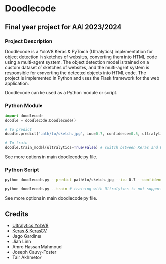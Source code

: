 # Doodlecode
## Final year project for AAI 2023/2024

### Project Description
Doodlecode is a YoloV8 Keras & PyTorch (Ultralytics) implementation for object detection in sketches of websites, converting them into HTML code using a multi-agent system. The object detection model is trained on a custom dataset of sketches of websites, and the multi-agent system is responsible for converting the detected objects into HTML code. The project is implemented in Python and uses the Flask framework for the web application.

Doodlecode can be used as a Python module or script.

### Python Module
```python
import doodlecode
doodle = doodlecode.Doodlecode()

# To predict
doodle.predict('path/to/sketch.jpg', iou=0.7, confidence=0.5, ultralytics=True/False) # switch between Keras and Ultralytics

# To train
doodle.train_model(ultralytics=True/False) # switch between Keras and Ultralytics
```

See more options in main doodlecode.py file.

### Python Script
```bash
python doodlecode.py --predict path/to/sketch.jpg --iou 0.7 --confidence 0.5 (--ultralytics True) # switch between Keras and Ultralytics

python doodlecode.py --train # training with Ultralytics is not supported
```

See more options in main doodlecode.py file.

## Credits
- [Ultralytics YoloV8](https://docs.ultralytics.com/)
- [Keras & KerasCV](https://keras.io/)
- Jago Gardiner
- Jiah Linn
- Amro Hassan Mahmoud
- Joseph Cauvy-Foster
- Tair Akhmetov
